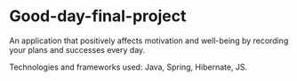# Good-day-final-project
An application that positively affects motivation and well-being by recording your plans and successes every day.  

Technologies and frameworks used: Java, Spring, Hibernate, JS.
